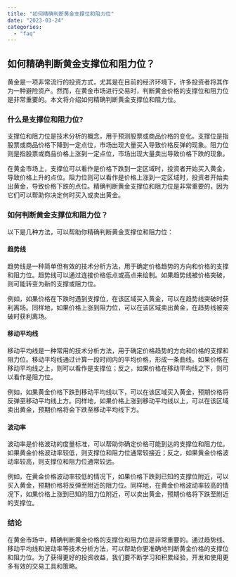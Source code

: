 ```yaml
---
title: "如何精确判断黄金支撑位和阻力位"
date: "2023-03-24"
categories: 
  - "faq"
---
```


## 如何精确判断黄金支撑位和阻力位？

黄金是一项非常流行的投资方式，尤其是在目前的经济环境下，许多投资者将其作为一种避险资产。然而，在黄金市场进行交易时，判断黄金价格的支撑位和阻力位是非常重要的。本文将介绍如何精确判断黄金支撑位和阻力位。

### 什么是支撑位和阻力位?

支撑位和阻力位是技术分析的概念，用于预测股票或商品价格的变化。支撑位是指股票或商品价格下降到一定点位，市场出现大量买入导致价格反弹的现象。阻力位则是指股票或商品价格上涨到一定点位，市场出现大量卖出导致价格下跌的现象。

在黄金市场上，支撑位可以看作是价格下跌到一定区域时，投资者开始买入黄金，导致价格上升的点位。阻力位则可以看作是价格上涨到一定区域时，投资者开始卖出黄金，导致价格下跌的点位。精确判断黄金支撑位和阻力位是非常重要的，因为它们可以帮助你决定何时买入或卖出黄金。

### 如何判断黄金支撑位和阻力位？

以下是几种方法，可以帮助你精确判断黄金支撑位和阻力位：

#### 趋势线

趋势线是一种简单但有效的技术分析方法，用于确定价格趋势的方向和价格的支撑和阻力位。趋势线可以通过连接价格低点或高点来绘制。如果趋势线被价格突破，则可能转变为新的支撑或阻力位。

例如，如果价格在下跌时遇到支撑位，在该区域买入黄金，可以在趋势线突破时获利离场。同样地，如果价格上涨到阻力位，可以在该区域卖出黄金，在趋势线被突破时获利离场。

#### 移动平均线

移动平均线是一种常用的技术分析方法，用于确定价格趋势的方向和价格的支撑和阻力位。移动平均线通过计算一段时间内的平均价格，形成一条曲线。如果价格在移动平均线之上，则可以看作是支撑位；反之，如果价格在移动平均线之下，则可以看作是阻力位。

例如，如果黄金价格下跌到移动平均线以下，可以在该区域买入黄金，预期价格将反弹至移动平均线上方。同样地，如果价格上涨到移动平均线以上，可以在该区域卖出黄金，预期价格将会下跌至移动平均线下方。

#### 波动率

波动率是价格波动的度量标准，可以帮助你确定价格可能到达的支撑位和阻力位。如果黄金价格波动率较低，则支撑位和阻力位通常较接近；反之，如果黄金价格波动率较高，则支撑位和阻力位通常较远。

例如，在黄金价格波动率较低的情况下，如果价格下跌到已知的支撑位附近，可以买入黄金，预期价格将反弹至附近的阻力位。同样地，在黄金价格波动率较高的情况下，如果价格上涨到已知的阻力位附近，可以卖出黄金，预期价格将下跌至附近的支撑位。

### 结论

在黄金市场中，精确判断黄金价格的支撑位和阻力位是非常重要的。通过趋势线、移动平均线和波动率等技术分析方法，可以帮助你更准确地判断黄金价格的支撑位和阻力位。为了获得更好的投资收益，我们要不断学习和积累经验，开发和使用更多有效的交易工具和策略。

